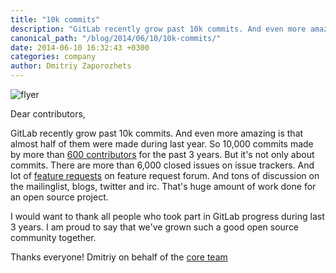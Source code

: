 ```yaml
---
title: "10k commits"
description: "GitLab recently grow past 10k commits. And even more amazing is that almost half of them were made during last year."
canonical_path: "/blog/2014/06/10/10k-commits/"
date: 2014-06-10 16:32:43 +0300
categories: company
author: Dmitriy Zaporozhets
---
```



![flyer](/images/10k/flyer_10k.png)

<!--more-->

Dear contributors,

GitLab recently grow past 10k commits. And even more amazing is that almost half of them were made during last year. So 10,000 commits made by more than [600 contributors](http://contributors.gitlab.com/) for the past 3 years. But it's not only about commits. There are more than 6,000 closed issues on issue trackers. And lot of [feature requests](http://feedback.gitlab.com/) on feature request forum. And tons of discussion on the mailinglist, blogs, twitter and irc. That's huge amount of work done for an open source project. 

I would want to thank all people who took part in GitLab progress during last 3 years. I am proud to say that we've grown such a good open source community together. 

Thanks everyone!
Dmitriy on behalf of the [core team](https://www.gitlab.com/core-team/)